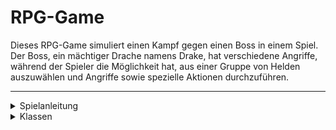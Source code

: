 # RPG-Game

Dieses RPG-Game simuliert einen Kampf gegen einen Boss in einem Spiel. Der Boss, ein mächtiger Drache namens Drake, hat verschiedene Angriffe, während der Spieler die Möglichkeit hat, aus einer Gruppe von Helden auszuwählen und Angriffe sowie spezielle Aktionen durchzuführen.
___
<details><summary>Spielanleitung</summary>

Beim Start des Spiels (durch aufrufen der main und ein klick auf Run) wird der Spieler mit einem Willkommensbildschirm begrüßt und der Kampf gegen den Boss beginnt.
Der Spieler hat die Möglichkeit, aus einer Liste von Helden auszuwählen, darunter Magier, Krieger und Druide.
Nachdem der Spieler einen Helden ausgewählt hat, kann er eine Aktion wählen, entweder angreifen oder den Beutel benutzen.
Wenn der Spieler den Angriff wählt, hat er noch 4 verschiedenen Attacken zur Auswahl. Durch eine Auswahl einer Attacke wird der ausgewählte Held den Boss angreifen und Schaden verursachen. Nach 3 Angriffen der Helden greift der Boss zurück an.
Der Spieler kann den Beutel nutzen, um spezielle Aktionen auszuführen. Jeder Held hat 2 Optionen im Beutel, wie Heilung oder den Einsatz von Vitaminen.
Nachdem der Spieler eine Aktion durchgeführt hat, wird überprüft, ob der Boss oder einer der Helden besiegt wurde. Der Kampf geht weiter, bis entweder der Boss besiegt ist oder alle Helden besiegt wurden.
Nach dem Ende des Kampfes wird eine entsprechende Nachricht ausgegeben, je nachdem, ob der Spieler gewonnen oder verloren hat.
Klassen und Funktionalitäten
</details>

<details><summary>Klassen</summary>
Helden: Magier, Krieger, Druide, diese Helden verusachen Schaden am Drake und haben verschieden Attacken zur auswahl.
Zusätlich können die Helden etwas aus ihrem Beutel ziehen. Sie können einen Heiltrank zu sich nehmen oder Vitamine 
nehmen die das Leben dauerhaft um 10% Steigert


Boss: Drake, er verursacht Schaden und Angriffe auf die Helden
</details>
